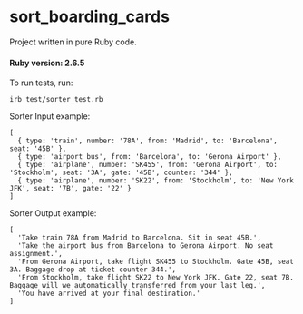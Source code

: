 # sort_boarding_cards

Project written in pure Ruby code.

#### Ruby version: 2.6.5

To run tests, run:
```
irb test/sorter_test.rb
```

Sorter Input example:
```
[
  { type: 'train', number: '78A', from: 'Madrid', to: 'Barcelona', seat: '45B' },
  { type: 'airport bus', from: 'Barcelona', to: 'Gerona Airport' },
  { type: 'airplane', number: 'SK455', from: 'Gerona Airport', to: 'Stockholm', seat: '3A', gate: '45B', counter: '344' },
  { type: 'airplane', number: 'SK22', from: 'Stockholm', to: 'New York JFK', seat: '7B', gate: '22' }
]
```

Sorter Output example:
```
[
  'Take train 78A from Madrid to Barcelona. Sit in seat 45B.',
  'Take the airport bus from Barcelona to Gerona Airport. No seat assignment.',
  'From Gerona Airport, take flight SK455 to Stockholm. Gate 45B, seat 3A. Baggage drop at ticket counter 344.',
  'From Stockholm, take flight SK22 to New York JFK. Gate 22, seat 7B. Baggage will we automatically transferred from your last leg.',
  'You have arrived at your final destination.'
]
```
